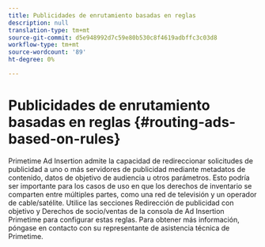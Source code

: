 ```yaml
---
title: Publicidades de enrutamiento basadas en reglas
description: null
translation-type: tm+mt
source-git-commit: d5e948992d7c59e80b530c8f4619adbffc3c03d8
workflow-type: tm+mt
source-wordcount: '89'
ht-degree: 0%

---
```



# Publicidades de enrutamiento basadas en reglas {#routing-ads-based-on-rules}

Primetime Ad Insertion admite la capacidad de redireccionar solicitudes de publicidad a uno o más servidores de publicidad mediante metadatos de contenido, datos de objetivo de audiencia u otros parámetros. Esto podría ser importante para los casos de uso en que los derechos de inventario se comparten entre múltiples partes, como una red de televisión y un operador de cable/satélite. Utilice las secciones Redirección de publicidad con objetivo y Derechos de socio/ventas de la consola de Ad Insertion Primetime para configurar estas reglas. Para obtener más información, póngase en contacto con su representante de asistencia técnica de Primetime.
